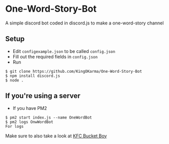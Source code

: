 # One-Word-Story-Bot
A simple discord bot coded in discord.js to make a one-word-story channel

## Setup
- Edit `configexample.json` to be called `config.json`
- Fill out the required fields in `config.json`
- Run
```
$ git clone https://github.com/KingOKarma/One-Word-Story-Bot
$ npm install discord.js
$ node .
```

## If you're using a server
- If you have PM2 
```
$ pm2 start index.js --name OneWordBot
$ pm2 logs OnwWordBot
For logs
```

Make sure to also take a look at [KFC Bucket Boy](https://github.com/KingOKarma/KFCBoy)